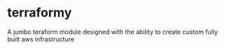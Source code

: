 # terraformy
A jumbo teraform module designed with the ability to create custom fully built aws infrastructure
